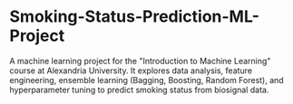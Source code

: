 # Smoking-Status-Prediction-ML-Project
A machine learning project for the "Introduction to Machine Learning" course at Alexandria University. It explores data analysis, feature engineering, ensemble learning (Bagging, Boosting, Random Forest), and hyperparameter tuning to predict smoking status from biosignal data.
